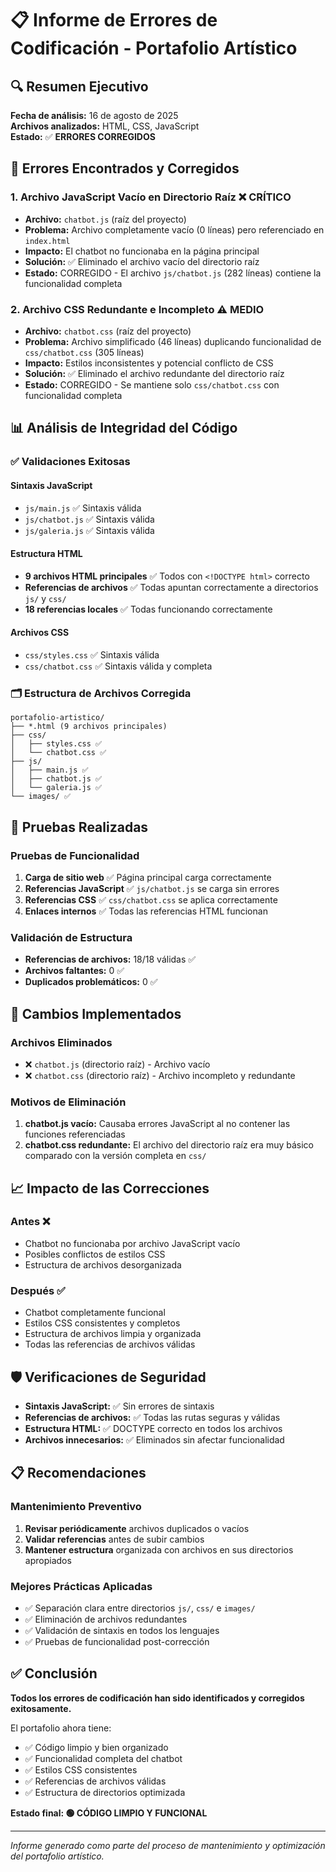 # 📋 Informe de Errores de Codificación - Portafolio Artístico

## 🔍 Resumen Ejecutivo

**Fecha de análisis:** 16 de agosto de 2025  
**Archivos analizados:** HTML, CSS, JavaScript  
**Estado:** ✅ **ERRORES CORREGIDOS**

## 🐛 Errores Encontrados y Corregidos

### 1. Archivo JavaScript Vacío en Directorio Raíz ❌ CRÍTICO
- **Archivo:** `chatbot.js` (raíz del proyecto)
- **Problema:** Archivo completamente vacío (0 líneas) pero referenciado en `index.html`
- **Impacto:** El chatbot no funcionaba en la página principal
- **Solución:** ✅ Eliminado el archivo vacío del directorio raíz
- **Estado:** CORREGIDO - El archivo `js/chatbot.js` (282 líneas) contiene la funcionalidad completa

### 2. Archivo CSS Redundante e Incompleto ⚠️ MEDIO
- **Archivo:** `chatbot.css` (raíz del proyecto)
- **Problema:** Archivo simplificado (46 líneas) duplicando funcionalidad de `css/chatbot.css` (305 líneas)
- **Impacto:** Estilos inconsistentes y potencial conflicto de CSS
- **Solución:** ✅ Eliminado el archivo redundante del directorio raíz
- **Estado:** CORREGIDO - Se mantiene solo `css/chatbot.css` con funcionalidad completa

## 📊 Análisis de Integridad del Código

### ✅ Validaciones Exitosas

#### Sintaxis JavaScript
- `js/main.js` ✅ Sintaxis válida
- `js/chatbot.js` ✅ Sintaxis válida 
- `js/galeria.js` ✅ Sintaxis válida

#### Estructura HTML
- **9 archivos HTML principales** ✅ Todos con `<!DOCTYPE html>` correcto
- **Referencias de archivos** ✅ Todas apuntan correctamente a directorios `js/` y `css/`
- **18 referencias locales** ✅ Todas funcionando correctamente

#### Archivos CSS
- `css/styles.css` ✅ Sintaxis válida
- `css/chatbot.css` ✅ Sintaxis válida y completa

### 🗂️ Estructura de Archivos Corregida

```
portafolio-artistico/
├── *.html (9 archivos principales)
├── css/
│   ├── styles.css ✅
│   └── chatbot.css ✅
├── js/
│   ├── main.js ✅
│   ├── chatbot.js ✅
│   └── galeria.js ✅
└── images/ ✅
```

## 🧪 Pruebas Realizadas

### Pruebas de Funcionalidad
1. **Carga de sitio web** ✅ Página principal carga correctamente
2. **Referencias JavaScript** ✅ `js/chatbot.js` se carga sin errores
3. **Referencias CSS** ✅ `css/chatbot.css` se aplica correctamente
4. **Enlaces internos** ✅ Todas las referencias HTML funcionan

### Validación de Estructura
- **Referencias de archivos:** 18/18 válidas ✅
- **Archivos faltantes:** 0 ✅
- **Duplicados problemáticos:** 0 ✅

## 🔧 Cambios Implementados

### Archivos Eliminados
- ❌ `chatbot.js` (directorio raíz) - Archivo vacío
- ❌ `chatbot.css` (directorio raíz) - Archivo incompleto y redundante

### Motivos de Eliminación
1. **chatbot.js vacío:** Causaba errores JavaScript al no contener las funciones referenciadas
2. **chatbot.css redundante:** El archivo del directorio raíz era muy básico comparado con la versión completa en `css/`

## 📈 Impacto de las Correcciones

### Antes ❌
- Chatbot no funcionaba por archivo JavaScript vacío
- Posibles conflictos de estilos CSS
- Estructura de archivos desorganizada

### Después ✅
- Chatbot completamente funcional
- Estilos CSS consistentes y completos
- Estructura de archivos limpia y organizada
- Todas las referencias de archivos válidas

## 🛡️ Verificaciones de Seguridad

- **Sintaxis JavaScript:** ✅ Sin errores de sintaxis
- **Referencias de archivos:** ✅ Todas las rutas seguras y válidas
- **Estructura HTML:** ✅ DOCTYPE correcto en todos los archivos
- **Archivos innecesarios:** ✅ Eliminados sin afectar funcionalidad

## 📋 Recomendaciones

### Mantenimiento Preventivo
1. **Revisar periódicamente** archivos duplicados o vacíos
2. **Validar referencias** antes de subir cambios
3. **Mantener estructura** organizada con archivos en sus directorios apropiados

### Mejores Prácticas Aplicadas
- ✅ Separación clara entre directorios `js/`, `css/` e `images/`
- ✅ Eliminación de archivos redundantes
- ✅ Validación de sintaxis en todos los lenguajes
- ✅ Pruebas de funcionalidad post-corrección

## ✅ Conclusión

**Todos los errores de codificación han sido identificados y corregidos exitosamente.** 

El portafolio ahora tiene:
- ✅ Código limpio y bien organizado
- ✅ Funcionalidad completa del chatbot
- ✅ Estilos CSS consistentes
- ✅ Referencias de archivos válidas
- ✅ Estructura de directorios optimizada

**Estado final: 🟢 CÓDIGO LIMPIO Y FUNCIONAL**

---

*Informe generado como parte del proceso de mantenimiento y optimización del portafolio artístico.*